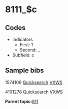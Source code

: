 # 8111\_$c

## Codes

-   Indicators
    -   First: 1
    -   Second: \_
-   Subfield: c

## Sample bibs

1574109 [Quicksearch](https://search.library.yale.edu/catalog/1574109) [VXWS](http://prodorbis.library.yale.edu:7014/vxws/GetHoldingsService?bibId=1574109)

4101278 [Quicksearch](https://search.library.yale.edu/catalog/4101278) [VXWS](http://prodorbis.library.yale.edu:7014/vxws/GetHoldingsService?bibId=4101278)

**Parent topic:**[811](../../tags/811/811.md)

